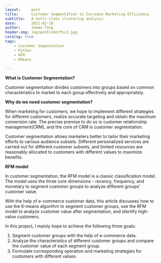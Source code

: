 ```yaml
---
layout:     post
title:      Customer Segmentation to Increase Marketing Efficiency
subtitle:   A multi-class clustering analysis
date:       2021-02-10
author:     Jemma Tang
header-img: img/petFinderPic2.jpg
catalog: true
tags:
    - Customer Segmentation
    - Python
    - RFM
    - KMeans
    
---
```

**What is Customer Segmentation?**

Customer segmentation divides customers into groups based on common characteristics to market to each group effectively and appropriately.

**Why do we need customer segmentation?**

When marketing for customers, we hope to implement different strategies for different customers, realize accurate targeting and obtain the maximum conversion rate. The precise premise to do so is customer relationship management(CRM), and the core of CRM is customer segmentation.

Customer segmentation allows marketers better to tailor their marketing efforts to various audience subsets. Different personalized services are carried out for different customer subsets, and limited resources are reasonably allocated to customers with different values to maximize benefits.

**RFM model**

In customer segmentation, the RFM model is a classic classification model. The model uses the three core dimensions - recency, frequency, and monetary to segment customer groups to analyze different groups' customer value.

With the help of e-commerce customer data, this article discusses how to use the K-means algorithm to segment customer groups, use the RFM model to analyze customer value after segmentation, and identify high-value customers.

In this project, I mainly hope to achieve the following three goals:
1. Segment customer groups with the help of e-commerce data.
2. Analyze the characteristics of different customer groups and compare the customer value of each segment group.
3. Formulate corresponding operation and marketing strategies for customers with different values.
